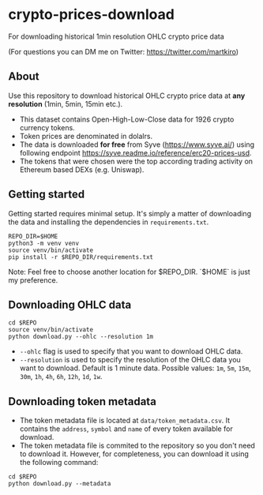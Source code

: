 # crypto-prices-download
For downloading historical 1min resolution OHLC crypto price data

(For questions you can DM me on Twitter: https://twitter.com/martkiro)

## About

Use this repository to download historical OHLC crypto price data at **any resolution** (1min, 5min, 15min etc.).

- This dataset contains Open-High-Low-Close data for 1926 crypto currency tokens.
- Token prices are denominated in dolalrs.
- The data is downloaded **for free** from Syve (https://www.syve.ai/) using following endpoint https://syve.readme.io/reference/erc20-prices-usd.
- The tokens that were chosen were the top according trading activity on Ethereum based DEXs (e.g. Uniswap).

## Getting started

Getting started requires minimal setup. It's simply a matter of downloading the data and installing the dependencies in `requirements.txt`.

```
REPO_DIR=$HOME
python3 -m venv venv
source venv/bin/activate
pip install -r $REPO_DIR/requirements.txt
```

Note: Feel free to choose another location for $REPO_DIR. `$HOME` is just my preference.

## Downloading OHLC data

```
cd $REPO
source venv/bin/activate
python download.py --ohlc --resolution 1m
```

- `--ohlc` flag is used to specify that you want to download OHLC data.
- `--resolution` is used to specify the resolution of the OHLC data you want to download. Default is 1 minute data. Possible values: `1m`, `5m`, `15m`, `30m`, `1h`, `4h`, `6h`, `12h`, `1d`, `1w`.

## Downloading token metadata

- The token metadata file is located at `data/token_metadata.csv`. It contains the `address`, `symbol` and `name` of every token available for download.
- The token metadata file is commited to the repository so you don't need to download it. However, for completeness, you can download it using the following command:

```
cd $REPO
python download.py --metadata
```
